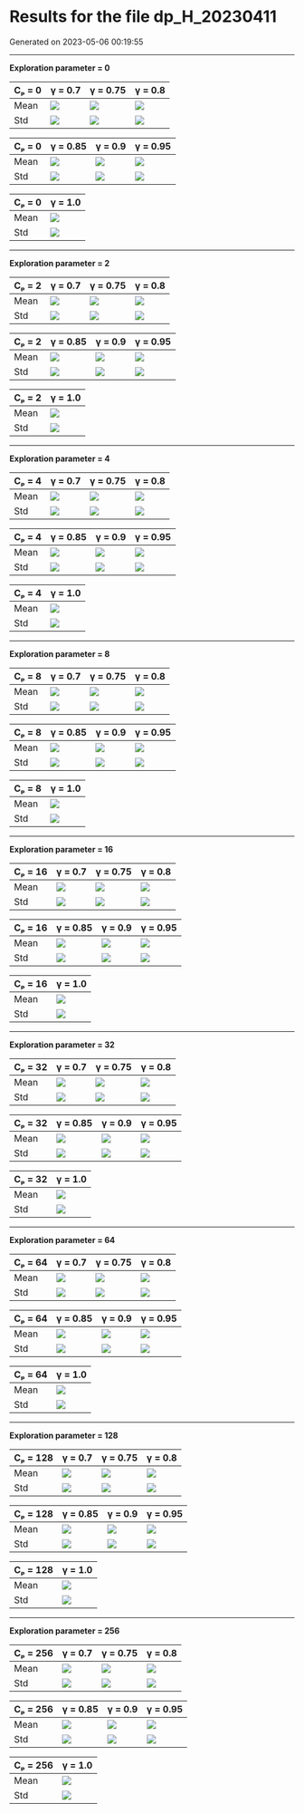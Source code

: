 # Results for the file dp_H_20230411 

Generated on 2023-05-06 00:19:55

---

**Exploration parameter = 0**

| Cₚ = 0 | γ = 0.7 | γ = 0.75 | γ = 0.8 | 
| --- | --- | --- | --- | 
| Mean | ![](fig/dp_H/mean_g_0.7_cp_0.png) | ![](fig/dp_H/mean_g_0.75_cp_0.png) | ![](fig/dp_H/mean_g_0.8_cp_0.png) | 
| Std | ![](fig/dp_H/std_g_0.7_cp_0.png) | ![](fig/dp_H/std_g_0.75_cp_0.png) | ![](fig/dp_H/std_g_0.8_cp_0.png) | 

| Cₚ = 0 | γ = 0.85 | γ = 0.9 | γ = 0.95 | 
| --- | --- | --- | --- | 
| Mean | ![](fig/dp_H/mean_g_0.85_cp_0.png) | ![](fig/dp_H/mean_g_0.9_cp_0.png) | ![](fig/dp_H/mean_g_0.95_cp_0.png) | 
| Std | ![](fig/dp_H/std_g_0.85_cp_0.png) | ![](fig/dp_H/std_g_0.9_cp_0.png) | ![](fig/dp_H/std_g_0.95_cp_0.png) | 

| Cₚ = 0 | γ = 1.0 | 
| --- | --- | 
| Mean | ![](fig/dp_H/mean_g_1.0_cp_0.png) | 
| Std | ![](fig/dp_H/std_g_1.0_cp_0.png) | 

---

**Exploration parameter = 2**

| Cₚ = 2 | γ = 0.7 | γ = 0.75 | γ = 0.8 | 
| --- | --- | --- | --- | 
| Mean | ![](fig/dp_H/mean_g_0.7_cp_2.png) | ![](fig/dp_H/mean_g_0.75_cp_2.png) | ![](fig/dp_H/mean_g_0.8_cp_2.png) | 
| Std | ![](fig/dp_H/std_g_0.7_cp_2.png) | ![](fig/dp_H/std_g_0.75_cp_2.png) | ![](fig/dp_H/std_g_0.8_cp_2.png) | 

| Cₚ = 2 | γ = 0.85 | γ = 0.9 | γ = 0.95 | 
| --- | --- | --- | --- | 
| Mean | ![](fig/dp_H/mean_g_0.85_cp_2.png) | ![](fig/dp_H/mean_g_0.9_cp_2.png) | ![](fig/dp_H/mean_g_0.95_cp_2.png) | 
| Std | ![](fig/dp_H/std_g_0.85_cp_2.png) | ![](fig/dp_H/std_g_0.9_cp_2.png) | ![](fig/dp_H/std_g_0.95_cp_2.png) | 

| Cₚ = 2 | γ = 1.0 | 
| --- | --- | 
| Mean | ![](fig/dp_H/mean_g_1.0_cp_2.png) | 
| Std | ![](fig/dp_H/std_g_1.0_cp_2.png) | 

---

**Exploration parameter = 4**

| Cₚ = 4 | γ = 0.7 | γ = 0.75 | γ = 0.8 | 
| --- | --- | --- | --- | 
| Mean | ![](fig/dp_H/mean_g_0.7_cp_4.png) | ![](fig/dp_H/mean_g_0.75_cp_4.png) | ![](fig/dp_H/mean_g_0.8_cp_4.png) | 
| Std | ![](fig/dp_H/std_g_0.7_cp_4.png) | ![](fig/dp_H/std_g_0.75_cp_4.png) | ![](fig/dp_H/std_g_0.8_cp_4.png) | 

| Cₚ = 4 | γ = 0.85 | γ = 0.9 | γ = 0.95 | 
| --- | --- | --- | --- | 
| Mean | ![](fig/dp_H/mean_g_0.85_cp_4.png) | ![](fig/dp_H/mean_g_0.9_cp_4.png) | ![](fig/dp_H/mean_g_0.95_cp_4.png) | 
| Std | ![](fig/dp_H/std_g_0.85_cp_4.png) | ![](fig/dp_H/std_g_0.9_cp_4.png) | ![](fig/dp_H/std_g_0.95_cp_4.png) | 

| Cₚ = 4 | γ = 1.0 | 
| --- | --- | 
| Mean | ![](fig/dp_H/mean_g_1.0_cp_4.png) | 
| Std | ![](fig/dp_H/std_g_1.0_cp_4.png) | 

---

**Exploration parameter = 8**

| Cₚ = 8 | γ = 0.7 | γ = 0.75 | γ = 0.8 | 
| --- | --- | --- | --- | 
| Mean | ![](fig/dp_H/mean_g_0.7_cp_8.png) | ![](fig/dp_H/mean_g_0.75_cp_8.png) | ![](fig/dp_H/mean_g_0.8_cp_8.png) | 
| Std | ![](fig/dp_H/std_g_0.7_cp_8.png) | ![](fig/dp_H/std_g_0.75_cp_8.png) | ![](fig/dp_H/std_g_0.8_cp_8.png) | 

| Cₚ = 8 | γ = 0.85 | γ = 0.9 | γ = 0.95 | 
| --- | --- | --- | --- | 
| Mean | ![](fig/dp_H/mean_g_0.85_cp_8.png) | ![](fig/dp_H/mean_g_0.9_cp_8.png) | ![](fig/dp_H/mean_g_0.95_cp_8.png) | 
| Std | ![](fig/dp_H/std_g_0.85_cp_8.png) | ![](fig/dp_H/std_g_0.9_cp_8.png) | ![](fig/dp_H/std_g_0.95_cp_8.png) | 

| Cₚ = 8 | γ = 1.0 | 
| --- | --- | 
| Mean | ![](fig/dp_H/mean_g_1.0_cp_8.png) | 
| Std | ![](fig/dp_H/std_g_1.0_cp_8.png) | 

---

**Exploration parameter = 16**

| Cₚ = 16 | γ = 0.7 | γ = 0.75 | γ = 0.8 | 
| --- | --- | --- | --- | 
| Mean | ![](fig/dp_H/mean_g_0.7_cp_16.png) | ![](fig/dp_H/mean_g_0.75_cp_16.png) | ![](fig/dp_H/mean_g_0.8_cp_16.png) | 
| Std | ![](fig/dp_H/std_g_0.7_cp_16.png) | ![](fig/dp_H/std_g_0.75_cp_16.png) | ![](fig/dp_H/std_g_0.8_cp_16.png) | 

| Cₚ = 16 | γ = 0.85 | γ = 0.9 | γ = 0.95 | 
| --- | --- | --- | --- | 
| Mean | ![](fig/dp_H/mean_g_0.85_cp_16.png) | ![](fig/dp_H/mean_g_0.9_cp_16.png) | ![](fig/dp_H/mean_g_0.95_cp_16.png) | 
| Std | ![](fig/dp_H/std_g_0.85_cp_16.png) | ![](fig/dp_H/std_g_0.9_cp_16.png) | ![](fig/dp_H/std_g_0.95_cp_16.png) | 

| Cₚ = 16 | γ = 1.0 | 
| --- | --- | 
| Mean | ![](fig/dp_H/mean_g_1.0_cp_16.png) | 
| Std | ![](fig/dp_H/std_g_1.0_cp_16.png) | 

---

**Exploration parameter = 32**

| Cₚ = 32 | γ = 0.7 | γ = 0.75 | γ = 0.8 | 
| --- | --- | --- | --- | 
| Mean | ![](fig/dp_H/mean_g_0.7_cp_32.png) | ![](fig/dp_H/mean_g_0.75_cp_32.png) | ![](fig/dp_H/mean_g_0.8_cp_32.png) | 
| Std | ![](fig/dp_H/std_g_0.7_cp_32.png) | ![](fig/dp_H/std_g_0.75_cp_32.png) | ![](fig/dp_H/std_g_0.8_cp_32.png) | 

| Cₚ = 32 | γ = 0.85 | γ = 0.9 | γ = 0.95 | 
| --- | --- | --- | --- | 
| Mean | ![](fig/dp_H/mean_g_0.85_cp_32.png) | ![](fig/dp_H/mean_g_0.9_cp_32.png) | ![](fig/dp_H/mean_g_0.95_cp_32.png) | 
| Std | ![](fig/dp_H/std_g_0.85_cp_32.png) | ![](fig/dp_H/std_g_0.9_cp_32.png) | ![](fig/dp_H/std_g_0.95_cp_32.png) | 

| Cₚ = 32 | γ = 1.0 | 
| --- | --- | 
| Mean | ![](fig/dp_H/mean_g_1.0_cp_32.png) | 
| Std | ![](fig/dp_H/std_g_1.0_cp_32.png) | 

---

**Exploration parameter = 64**

| Cₚ = 64 | γ = 0.7 | γ = 0.75 | γ = 0.8 | 
| --- | --- | --- | --- | 
| Mean | ![](fig/dp_H/mean_g_0.7_cp_64.png) | ![](fig/dp_H/mean_g_0.75_cp_64.png) | ![](fig/dp_H/mean_g_0.8_cp_64.png) | 
| Std | ![](fig/dp_H/std_g_0.7_cp_64.png) | ![](fig/dp_H/std_g_0.75_cp_64.png) | ![](fig/dp_H/std_g_0.8_cp_64.png) | 

| Cₚ = 64 | γ = 0.85 | γ = 0.9 | γ = 0.95 | 
| --- | --- | --- | --- | 
| Mean | ![](fig/dp_H/mean_g_0.85_cp_64.png) | ![](fig/dp_H/mean_g_0.9_cp_64.png) | ![](fig/dp_H/mean_g_0.95_cp_64.png) | 
| Std | ![](fig/dp_H/std_g_0.85_cp_64.png) | ![](fig/dp_H/std_g_0.9_cp_64.png) | ![](fig/dp_H/std_g_0.95_cp_64.png) | 

| Cₚ = 64 | γ = 1.0 | 
| --- | --- | 
| Mean | ![](fig/dp_H/mean_g_1.0_cp_64.png) | 
| Std | ![](fig/dp_H/std_g_1.0_cp_64.png) | 

---

**Exploration parameter = 128**

| Cₚ = 128 | γ = 0.7 | γ = 0.75 | γ = 0.8 | 
| --- | --- | --- | --- | 
| Mean | ![](fig/dp_H/mean_g_0.7_cp_128.png) | ![](fig/dp_H/mean_g_0.75_cp_128.png) | ![](fig/dp_H/mean_g_0.8_cp_128.png) | 
| Std | ![](fig/dp_H/std_g_0.7_cp_128.png) | ![](fig/dp_H/std_g_0.75_cp_128.png) | ![](fig/dp_H/std_g_0.8_cp_128.png) | 

| Cₚ = 128 | γ = 0.85 | γ = 0.9 | γ = 0.95 | 
| --- | --- | --- | --- | 
| Mean | ![](fig/dp_H/mean_g_0.85_cp_128.png) | ![](fig/dp_H/mean_g_0.9_cp_128.png) | ![](fig/dp_H/mean_g_0.95_cp_128.png) | 
| Std | ![](fig/dp_H/std_g_0.85_cp_128.png) | ![](fig/dp_H/std_g_0.9_cp_128.png) | ![](fig/dp_H/std_g_0.95_cp_128.png) | 

| Cₚ = 128 | γ = 1.0 | 
| --- | --- | 
| Mean | ![](fig/dp_H/mean_g_1.0_cp_128.png) | 
| Std | ![](fig/dp_H/std_g_1.0_cp_128.png) | 

---

**Exploration parameter = 256**

| Cₚ = 256 | γ = 0.7 | γ = 0.75 | γ = 0.8 | 
| --- | --- | --- | --- | 
| Mean | ![](fig/dp_H/mean_g_0.7_cp_256.png) | ![](fig/dp_H/mean_g_0.75_cp_256.png) | ![](fig/dp_H/mean_g_0.8_cp_256.png) | 
| Std | ![](fig/dp_H/std_g_0.7_cp_256.png) | ![](fig/dp_H/std_g_0.75_cp_256.png) | ![](fig/dp_H/std_g_0.8_cp_256.png) | 

| Cₚ = 256 | γ = 0.85 | γ = 0.9 | γ = 0.95 | 
| --- | --- | --- | --- | 
| Mean | ![](fig/dp_H/mean_g_0.85_cp_256.png) | ![](fig/dp_H/mean_g_0.9_cp_256.png) | ![](fig/dp_H/mean_g_0.95_cp_256.png) | 
| Std | ![](fig/dp_H/std_g_0.85_cp_256.png) | ![](fig/dp_H/std_g_0.9_cp_256.png) | ![](fig/dp_H/std_g_0.95_cp_256.png) | 

| Cₚ = 256 | γ = 1.0 | 
| --- | --- | 
| Mean | ![](fig/dp_H/mean_g_1.0_cp_256.png) | 
| Std | ![](fig/dp_H/std_g_1.0_cp_256.png) | 

